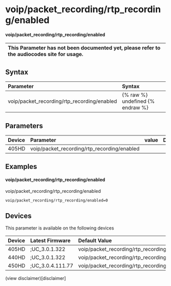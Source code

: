 ﻿---
description: voip/packet_recording/rtp_recording/enabled
search:
    keywords: ['voip','packet_recording','rtp_recording','enabled']
---

# voip/packet_recording/rtp_recording/enabled

#### voip/packet_recording/rtp_recording/enabled


| This Parameter has not been documented yet, please refer to the audiocodes site for usage.  |
| :--- |

## Syntax
| Parameter | Syntax |
| :--- | :--- |
|voip/packet_recording/rtp_recording/enabled | {% raw %} undefined {% endraw %} |

## Parameters
|Device|Parameter|value|Description|
|:---|:---|:---|:---|
| 405HD | voip/packet_recording/rtp_recording/enabled |  |  |

## Examples
#### voip/packet_recording/rtp_recording/enabled

voip/packet_recording/rtp_recording/enabled

```
voip/packet_recording/rtp_recording/enabled=0
```

## Devices
This parameter is available on the following devices

| Device | Latest Firmware | Default Value |
|:---|:---|:---|
| 405HD | ;UC_3.0.1.322 | voip/packet_recording/rtp_recording/enabled=0 
| 440HD | ;UC_3.0.1.322 | voip/packet_recording/rtp_recording/enabled=0 
| 450HD | ;UC_3.0.4.111.77 | voip/packet_recording/rtp_recording/enabled=0 

(view disclaimer)[disclaimer]
